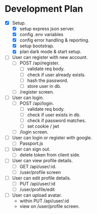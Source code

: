 # Development Plan

* [x] Setup.
    * [x] setup express json server.
    * [x] config .env variables
    * [x] config error handling & reporting.
    * [x] setup bootstrap.
    * [x] plan dark mode & start setup.

* [ ] User can register with new account.
    * [ ] POST /api/register.
        * [ ] validate req body.
        * [ ] check if user already exists.
        * [ ] hash the password.
        * [ ] store user in db.
    * [ ] /register screen.

* [ ] User can login.
    * [ ] POST /api/login.
        * [ ] validate req body.
        * [ ] check if user exists in db.
        * [ ] check if password matches.
        * [ ] set cookie / jwt
    * [ ] /login screen.

* [ ] User can login or register with google.
    * [ ] Passport.js

* [ ] User can sign out.
    * [ ] delete token from client side.

* [ ] User can view profile details.
    * [ ] GET /api/user/:id.
    * [ ] /user/profile screen

* [ ] User can edit profile details.
    * [ ] PUT /api/user/:id
    * [ ] /user/profile/edit

* [ ] User can upload avatar.
    * within PUT /api/user/:id
    * view on /user/profile screen.
